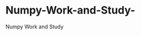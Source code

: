   # Numpy-Work-and-Study-
Numpy Work and Study 
                
                
              
                     
                  
                                                         
                             
                  
                    
                                                                                                     
                                                                                                           
                                                                                 
                                                                                                                                                                 
                                                
                                                                                                                                               
                                                                                                                
                                                                                                                                                                                         
                                                                                                                                                       
                                                                                                                                           
                                                                                                                                                                       
                                                                                                       
                                                                               
                                                                        
                    
